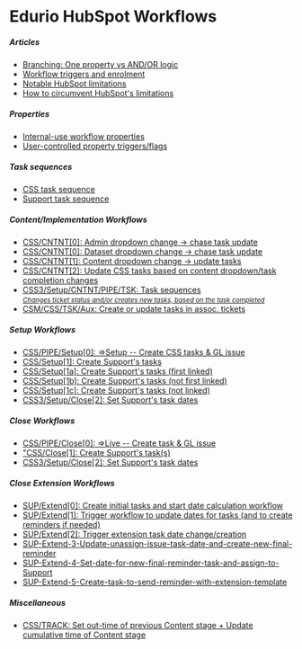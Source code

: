 # Edurio HubSpot Workflows

##### Articles
- [Branching: One property vs AND/OR logic](articles/Article-Branching-Types.md)  
- [Workflow triggers and enrolment](articles/Article-Workflow-triggers-and-enrolment.md)  
- [Notable HubSpot limitations](articles/Article-Notable-HubSpot-limitations.md)  
- [How to circumvent HubSpot's limitations](articles/Article-How-to-circumvent-HubSpots-limitations.md)  

##### Properties
- [Internal-use workflow properties](articles/Workflow-internal-properties.md)  
- [User-controlled property triggers/flags](articles/User-controlled-property-triggers-flags.md)  

##### Task sequences
- [CSS task sequence](articles/CSS-task-sequence.md)  
- [Support task sequence](articles/SUP-task-sequence.md)  

##### Content/Implementation Workflows

- [CSS/CNTNT[0]: Admin dropdown change → chase task update](workflows/CSS-CNTNT-0-Admin-dropdown-change.md)  
- [CSS/CNTNT[0]: Dataset dropdown change → chase task update](workflows/CSS-CNTNT-0-Dataset-dropdown-change.md)  
- [CSS/CNTNT[1]: Content dropdown change → update tasks](workflows/CSS-CNTNT-1-Content-dropdown-change.md)
- [CSS/CNTNT[2]: Update CSS tasks based on content dropdown/task completion changes](workflows/CSS-CNTNT-2-Update-CSS-tasks.md)    
- [CSS3/Setup/CNTNT/PIPE/TSK: Task sequences<br><small><i>Changes ticket status and/or creates new tasks, based on the task completed</i></small>](workflows/CSS3-Setup-CNTNT-PIPE-TSK-Task-sequences.md)
- [CSM/CSS/TSK/Aux: Create or update tasks in assoc. tickets](workflows/CSM-CSS-TSK-Aux-Create-update%20tasks-assoc.md)

##### Setup Workflows

- [CSS/PIPE/Setup[0]: ⇒Setup -- Create CSS tasks & GL issue](workflows/CSS-PIPE-Setup-0-Setup--Create-CSS-tasks-GL-issue.md)
- [CSS/Setup[1]: Create Support's tasks](workflows/CSS-Setup-1-Create-Supports-tasks.md)  
- [CSS/Setup[1a]: Create Support's tasks (first linked)](workflows/CSS-Setup-1a-Create-Supports-tasks-first-linked.md)    
- [CSS/Setup[1b]: Create Support's tasks (not first linked)](workflows/CSS-Setup-1b-Create-Supports-tasks-not-first-linked.md)  
- [CSS/Setup[1c]: Create Support's tasks (not linked)](workflows/CSS-Setup-1c-Create-Supports-tasks-not-linked.md)  
- [CSS3/Setup/Close[2]: Set Support's task dates](workflows/CSS3-Setup-Close-2-Set-Supports-task-dates.md)  

##### Close Workflows
- [CSS/PIPE/Close[0]: ⇒Live -- Create task & GL issue](workflows/CSS-PIPE-Close-0-Live--Create-task-GL-issue.md)  
- ["CSS/Close[1]: Create Support's task(s)](workflows/CSS-Close-1-Create-Supports-task(s).md)  
- [CSS3/Setup/Close[2]: Set Support's task dates](workflows/CSS3-Setup-Close-2-Set-Supports-task-dates(2).md)  

##### Close Extension Workflows
- [SUP/Extend[0]: Create initial tasks and start date calculation workflow](workflows/SUP-Extend-0-Create-initial-tasks-and-start-date-calculation-workflow.md)  
- [SUP/Extend[1]: Trigger workflow to update dates for tasks (and to create reminders if needed)](workflows/SUP-Extend-1-Trigger-workflow-to-update-dates-for-tasks.md)  
- [SUP/Extend[2]: Trigger extension task date change/creation](workflows/SUP-Extend-2-Trigger-extension-task-date-change-creation.md)  
- [SUP-Extend-3-Update-unassign-issue-task-date-and-create-new-final-reminder](workflows/SUP-Extend-3-Update-unassign-issue-task-date-and-create-new-final-reminder.md)  
- [SUP-Extend-4-Set-date-for-new-final-reminder-task-and-assign-to-Support](workflows/SUP-Extend-4-Set-date-for-new-final-reminder-task-and-assign-to-Support.md)  
- [SUP-Extend-5-Create-task-to-send-reminder-with-extension-template](workflows/SUP-Extend-5-Create-task-to-send-reminder-with-extension-template.md)  

##### Miscellaneous
- [CSS/TRACK: Set out-time of previous Content stage + Update cumulative time of Content stage](workflows/Cumulative-time-tracking.md)  